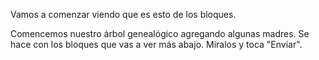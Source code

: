 Vamos a comenzar viendo que es esto de los bloques. 

Comencemos nuestro árbol genealógico agregando algunas madres. Se hace con los bloques que vas a ver más abajo. Miralos y toca "Enviar".